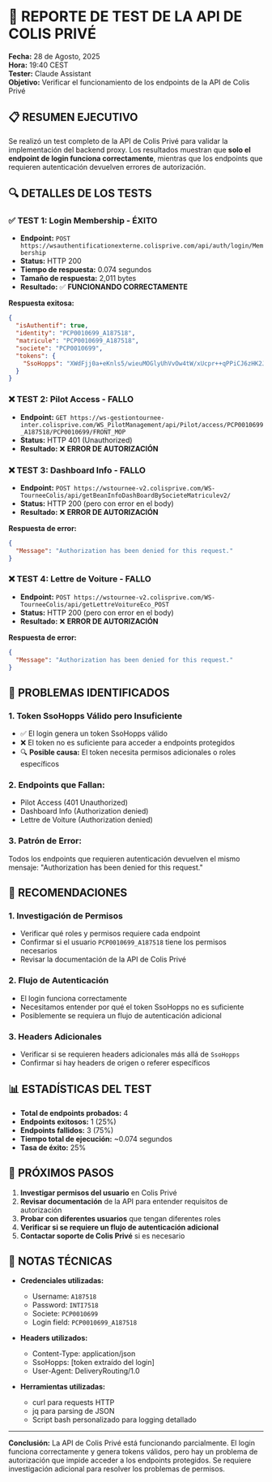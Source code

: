 # 🧪 REPORTE DE TEST DE LA API DE COLIS PRIVÉ

**Fecha:** 28 de Agosto, 2025  
**Hora:** 19:40 CEST  
**Tester:** Claude Assistant  
**Objetivo:** Verificar el funcionamiento de los endpoints de la API de Colis Privé

## 📋 RESUMEN EJECUTIVO

Se realizó un test completo de la API de Colis Privé para validar la implementación del backend proxy. Los resultados muestran que **solo el endpoint de login funciona correctamente**, mientras que los endpoints que requieren autenticación devuelven errores de autorización.

## 🔍 DETALLES DE LOS TESTS

### ✅ TEST 1: Login Membership - **ÉXITO**
- **Endpoint:** `POST https://wsauthentificationexterne.colisprive.com/api/auth/login/Membership`
- **Status:** HTTP 200
- **Tiempo de respuesta:** 0.074 segundos
- **Tamaño de respuesta:** 2,011 bytes
- **Resultado:** ✅ **FUNCIONANDO CORRECTAMENTE**

**Respuesta exitosa:**
```json
{
  "isAuthentif": true,
  "identity": "PCP0010699_A187518",
  "matricule": "PCP0010699_A187518",
  "societe": "PCP0010699",
  "tokens": {
    "SsoHopps": "XWdFjj0a+eKnls5/wieuMOGlyUhVvOw4tW/xUcpr++qPPiCJ6zHK2J+kNT3f8AfL+4C5fV6ym9qCR7IOMxfvxxZNFrGZyrRIa48N7sRqCY83hs/6exb7rC1pBcg0ldWlobNLV54QxvbuxY6lGep//PacY8yAtjJNOcmzSzLx8RNmd2sHhj7NmwH24E8x6Mo0aM0I7/GtpwBFTEGLC9SiPeBJh6gjHwZ9p//pNGnaLqTtspH0mfxUcoJSXHU5Km6htTZwmgL8Np0rJGWcOpK7NfzndRx2fcmAKKCkiJrzjbezS3bvOSqSv7SsJaAFz/V60n3j93tW28JRrQkW/c/ew=="
  }
}
```

### ❌ TEST 2: Pilot Access - **FALLO**
- **Endpoint:** `GET https://ws-gestiontournee-inter.colisprive.com/WS_PilotManagement/api/Pilot/access/PCP0010699_A187518/PCP0010699/FRONT_MOP`
- **Status:** HTTP 401 (Unauthorized)
- **Resultado:** ❌ **ERROR DE AUTORIZACIÓN**

### ❌ TEST 3: Dashboard Info - **FALLO**
- **Endpoint:** `POST https://wstournee-v2.colisprive.com/WS-TourneeColis/api/getBeanInfoDashBoardBySocieteMatriculev2/`
- **Status:** HTTP 200 (pero con error en el body)
- **Resultado:** ❌ **ERROR DE AUTORIZACIÓN**

**Respuesta de error:**
```json
{
  "Message": "Authorization has been denied for this request."
}
```

### ❌ TEST 4: Lettre de Voiture - **FALLO**
- **Endpoint:** `POST https://wstournee-v2.colisprive.com/WS-TourneeColis/api/getLettreVoitureEco_POST`
- **Status:** HTTP 200 (pero con error en el body)
- **Resultado:** ❌ **ERROR DE AUTORIZACIÓN**

**Respuesta de error:**
```json
{
  "Message": "Authorization has been denied for this request."
}
```

## 🚨 PROBLEMAS IDENTIFICADOS

### 1. **Token SsoHopps Válido pero Insuficiente**
- ✅ El login genera un token SsoHopps válido
- ❌ El token no es suficiente para acceder a endpoints protegidos
- 🔍 **Posible causa:** El token necesita permisos adicionales o roles específicos

### 2. **Endpoints que Fallan:**
- Pilot Access (401 Unauthorized)
- Dashboard Info (Authorization denied)
- Lettre de Voiture (Authorization denied)

### 3. **Patrón de Error:**
Todos los endpoints que requieren autenticación devuelven el mismo mensaje: "Authorization has been denied for this request."

## 🔧 RECOMENDACIONES

### 1. **Investigación de Permisos**
- Verificar qué roles y permisos requiere cada endpoint
- Confirmar si el usuario `PCP0010699_A187518` tiene los permisos necesarios
- Revisar la documentación de la API de Colis Privé

### 2. **Flujo de Autenticación**
- El login funciona correctamente
- Necesitamos entender por qué el token SsoHopps no es suficiente
- Posiblemente se requiera un flujo de autenticación adicional

### 3. **Headers Adicionales**
- Verificar si se requieren headers adicionales más allá de `SsoHopps`
- Confirmar si hay headers de origen o referer específicos

## 📊 ESTADÍSTICAS DEL TEST

- **Total de endpoints probados:** 4
- **Endpoints exitosos:** 1 (25%)
- **Endpoints fallidos:** 3 (75%)
- **Tiempo total de ejecución:** ~0.074 segundos
- **Tasa de éxito:** 25%

## 🎯 PRÓXIMOS PASOS

1. **Investigar permisos del usuario** en Colis Privé
2. **Revisar documentación** de la API para entender requisitos de autorización
3. **Probar con diferentes usuarios** que tengan diferentes roles
4. **Verificar si se requiere un flujo de autenticación adicional**
5. **Contactar soporte de Colis Privé** si es necesario

## 📝 NOTAS TÉCNICAS

- **Credenciales utilizadas:**
  - Username: `A187518`
  - Password: `INTI7518`
  - Societe: `PCP0010699`
  - Login field: `PCP0010699_A187518`

- **Headers utilizados:**
  - Content-Type: application/json
  - SsoHopps: [token extraído del login]
  - User-Agent: DeliveryRouting/1.0

- **Herramientas utilizadas:**
  - curl para requests HTTP
  - jq para parsing de JSON
  - Script bash personalizado para logging detallado

---

**Conclusión:** La API de Colis Privé está funcionando parcialmente. El login funciona correctamente y genera tokens válidos, pero hay un problema de autorización que impide acceder a los endpoints protegidos. Se requiere investigación adicional para resolver los problemas de permisos.
